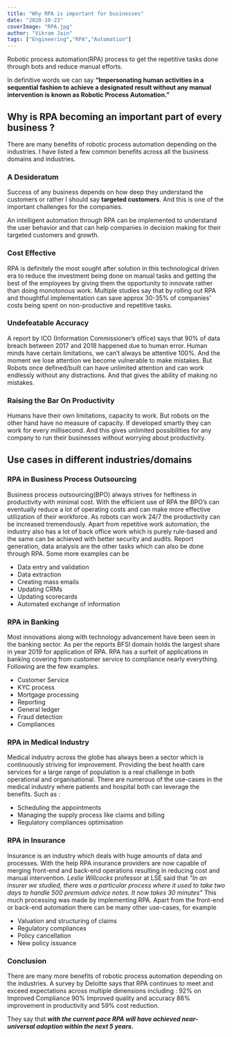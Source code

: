 ```yaml
---
title: "Why RPA is important for businesses"
date: "2020-10-23"
coverImage: "RPA.jpg"
author: "Vikram Jain"
tags: ["Engineering","RPA","Automation"]
---
```


Robotic process automation(RPA) process to get the repetitive tasks done through bots and reduce manual efforts.

In definitive words we can say **“Impersonating human activities in a sequential fashion to achieve a designated result without any manual intervention is known as Robotic Process Automation.”**

## Why is RPA becoming an important part of every business ?
There are many benefits of robotic process automation depending on the industries. I have listed a few common benefits across all the business domains and industries. 

 ### A Desideratum
Success of any business depends on how deep they understand the customers or rather I should say **targeted customers**. And this is one of the important challenges for the companies.

An intelligent automation through RPA can be implemented to understand the user behavior and that can help companies in decision making for their targeted customers and growth.

### Cost Effective
RPA is definitely the most sought after solution in this technological driven era to reduce the investment being done on manual tasks and getting the best of the employees by giving them the opportunity to innovate rather than doing monotonous work. Multiple studies say that by rolling out RPA and thoughtful implementation can save approx 30-35% of companies' costs being spent on non-productive and repetitive tasks.

### Undefeatable Accuracy
A report by ICO (Information Commissioner’s office) says that 90% of data breach between 2017 and 2018 happened due to human error. Human minds have certain limitations, we can’t always be attentive 100%. And the moment we lose attention we become vulnerable to make mistakes.
But Robots once defined/built can have unlimited attention and can work endlessly without any distractions. And that gives the ability of making no mistakes.
 
### Raising the Bar On Productivity
Humans have their own limitations, capacity to work. But robots on the other hand have no measure of capacity. If developed smartly they can work for every millisecond. And this gives unlimited possibilities for any company to run their businesses without worrying about productivity.

## Use cases in different industries/domains

### RPA in Business Process Outsourcing
Business process outsourcing(BPO) always strives for heftiness in productivity with minimal cost. With the efficient use of RPA the BPO’s can eventually reduce a lot of operating costs and can make more effective utilization of their workforce. As robots can work 24/7 the productivity can be increased tremendously. Apart from repetitive work automation, the industry also has a lot of back office work which is purely rule-based and the same can be achieved with better security and audits. Report generation, data analysis are the other tasks which can also be done through RPA. Some more examples can be 
- Data entry and validation
- Data extraction
- Creating mass emails
- Updating CRMs
- Updating scorecards
- Automated exchange of information

### RPA in Banking
Most innovations along with technology advancement have been seen in the banking sector. As per the reports BFSI domain holds the largest share in year 2019 for application of RPA. 
RPA has a surfeit of applications in banking covering from customer service to compliance nearly everything. Following are the few examples. 
- Customer Service
- KYC process
- Mortgage processing
- Reporting
- General ledger
- Fraud detection
- Compliances

### RPA in Medical Industry
Medical industry across the globe has always been a sector which is continuously striving for improvement. Providing the best health care services for a large range of population is a real challenge in both operational and organisational. There are numerous of the use-cases in the medical industry where patients and hospital both can leverage the benefits.
Such as :
- Scheduling the appointments
- Managing the supply process like claims and billing
- Regulatory compliances optimisation

### RPA in Insurance
Insurance is an industry which deals with huge amounts of data and processes. With the help RPA insurance providers are now capable of merging front-end and back-end operations resulting in reducing cost and manual intervention.
*Leslie Willcocks* professor at LSE said that *“In an insurer we studied, there was a particular process where it used to take two days to handle 500 premium advice notes. It now takes 30 minutes”*
This much processing was made by implementing RPA. Apart from the front-end or back-end automation there can be many other use-cases, for example
- Valuation and structuring of claims
- Regulatory compliances
- Policy cancellation
- New policy issuance


### Conclusion
There are many more benefits of robotic process automation depending on the industries.
A survey by Deloitte says that RPA continues to meet and exceed expectations across multiple dimensions including :
92% on Improved Compliance
90% Improved quality and accuracy
86% improvement in productivity and 
59% cost reduction.
  
They say that ***with the current pace RPA will have achieved near-universal adoption within the next 5 years.***